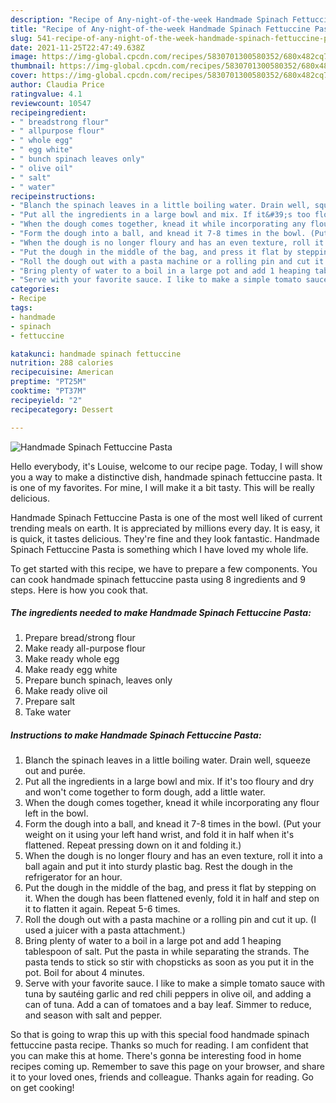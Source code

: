```yaml
---
description: "Recipe of Any-night-of-the-week Handmade Spinach Fettuccine Pasta"
title: "Recipe of Any-night-of-the-week Handmade Spinach Fettuccine Pasta"
slug: 541-recipe-of-any-night-of-the-week-handmade-spinach-fettuccine-pasta
date: 2021-11-25T22:47:49.638Z
image: https://img-global.cpcdn.com/recipes/5830701300580352/680x482cq70/handmade-spinach-fettuccine-pasta-recipe-main-photo.jpg
thumbnail: https://img-global.cpcdn.com/recipes/5830701300580352/680x482cq70/handmade-spinach-fettuccine-pasta-recipe-main-photo.jpg
cover: https://img-global.cpcdn.com/recipes/5830701300580352/680x482cq70/handmade-spinach-fettuccine-pasta-recipe-main-photo.jpg
author: Claudia Price
ratingvalue: 4.1
reviewcount: 10547
recipeingredient:
- " breadstrong flour"
- " allpurpose flour"
- " whole egg"
- " egg white"
- " bunch spinach leaves only"
- " olive oil"
- " salt"
- " water"
recipeinstructions:
- "Blanch the spinach leaves in a little boiling water. Drain well, squeeze out and purée."
- "Put all the ingredients in a large bowl and mix. If it&#39;s too floury and dry and won&#39;t come together to form dough, add a little water."
- "When the dough comes together, knead it while incorporating any flour left in the bowl."
- "Form the dough into a ball, and knead it 7-8 times in the bowl. (Put your weight on it using your left hand wrist, and fold it in half when it&#39;s flattened. Repeat pressing down on it and folding it.)"
- "When the dough is no longer floury and has an even texture, roll it into a ball again and put it into sturdy plastic bag. Rest the dough in the refrigerator for an hour."
- "Put the dough in the middle of the bag, and press it flat by stepping on it. When the dough has been flattened evenly, fold it in half and step on it to flatten it again. Repeat 5-6 times."
- "Roll the dough out with a pasta machine or a rolling pin and cut it up. (I used a juicer with a pasta attachment.)"
- "Bring plenty of water to a boil in a large pot and add 1 heaping tablespoon of salt. Put the pasta in while separating the strands. The pasta tends to stick so stir with chopsticks as soon as you put it in the pot. Boil for about 4 minutes."
- "Serve with your favorite sauce. I like to make a simple tomato sauce with tuna by sautéing garlic and red chili peppers in olive oil, and adding a can of tuna. Add a can of tomatoes and a bay leaf. Simmer to reduce, and season with salt and pepper."
categories:
- Recipe
tags:
- handmade
- spinach
- fettuccine

katakunci: handmade spinach fettuccine 
nutrition: 288 calories
recipecuisine: American
preptime: "PT25M"
cooktime: "PT37M"
recipeyield: "2"
recipecategory: Dessert

---
```



![Handmade Spinach Fettuccine Pasta](https://img-global.cpcdn.com/recipes/5830701300580352/680x482cq70/handmade-spinach-fettuccine-pasta-recipe-main-photo.jpg)

Hello everybody, it's Louise, welcome to our recipe page. Today, I will show you a way to make a distinctive dish, handmade spinach fettuccine pasta. It is one of my favorites. For mine, I will make it a bit tasty. This will be really delicious.



Handmade Spinach Fettuccine Pasta is one of the most well liked of current trending meals on earth. It is appreciated by millions every day. It is easy, it is quick, it tastes delicious. They're fine and they look fantastic. Handmade Spinach Fettuccine Pasta is something which I have loved my whole life.


To get started with this recipe, we have to prepare a few components. You can cook handmade spinach fettuccine pasta using 8 ingredients and 9 steps. Here is how you cook that.

<!--inarticleads1-->

##### The ingredients needed to make Handmade Spinach Fettuccine Pasta:

1. Prepare  bread/strong flour
1. Make ready  all-purpose flour
1. Make ready  whole egg
1. Make ready  egg white
1. Prepare  bunch spinach, leaves only
1. Make ready  olive oil
1. Prepare  salt
1. Take  water




<!--inarticleads2-->

##### Instructions to make Handmade Spinach Fettuccine Pasta:

1. Blanch the spinach leaves in a little boiling water. Drain well, squeeze out and purée.
1. Put all the ingredients in a large bowl and mix. If it&#39;s too floury and dry and won&#39;t come together to form dough, add a little water.
1. When the dough comes together, knead it while incorporating any flour left in the bowl.
1. Form the dough into a ball, and knead it 7-8 times in the bowl. (Put your weight on it using your left hand wrist, and fold it in half when it&#39;s flattened. Repeat pressing down on it and folding it.)
1. When the dough is no longer floury and has an even texture, roll it into a ball again and put it into sturdy plastic bag. Rest the dough in the refrigerator for an hour.
1. Put the dough in the middle of the bag, and press it flat by stepping on it. When the dough has been flattened evenly, fold it in half and step on it to flatten it again. Repeat 5-6 times.
1. Roll the dough out with a pasta machine or a rolling pin and cut it up. (I used a juicer with a pasta attachment.)
1. Bring plenty of water to a boil in a large pot and add 1 heaping tablespoon of salt. Put the pasta in while separating the strands. The pasta tends to stick so stir with chopsticks as soon as you put it in the pot. Boil for about 4 minutes.
1. Serve with your favorite sauce. I like to make a simple tomato sauce with tuna by sautéing garlic and red chili peppers in olive oil, and adding a can of tuna. Add a can of tomatoes and a bay leaf. Simmer to reduce, and season with salt and pepper.




So that is going to wrap this up with this special food handmade spinach fettuccine pasta recipe. Thanks so much for reading. I am confident that you can make this at home. There's gonna be interesting food in home recipes coming up. Remember to save this page on your browser, and share it to your loved ones, friends and colleague. Thanks again for reading. Go on get cooking!
